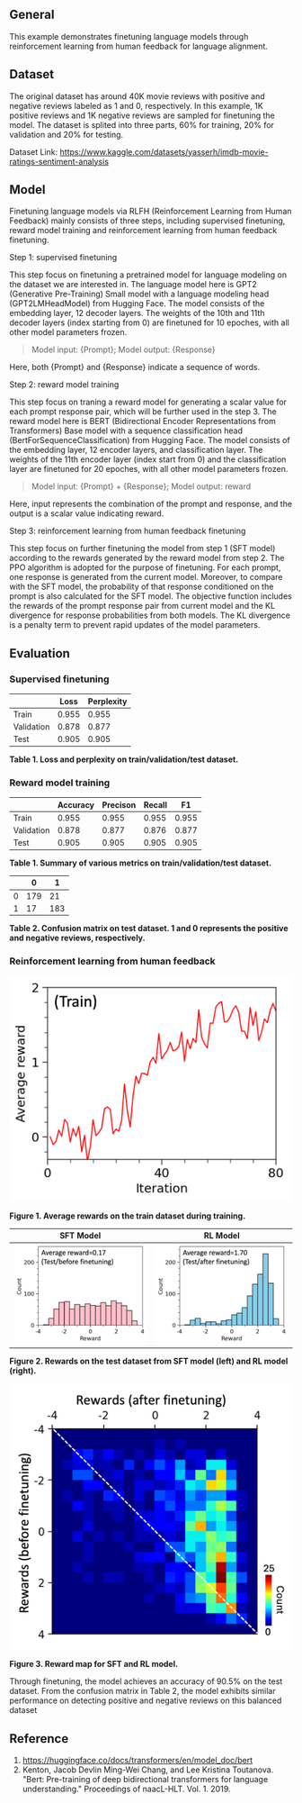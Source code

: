 ## General
This example demonstrates finetuning language models through reinforcement learning from human feedback for language alignment.

## Dataset
The original dataset has around 40K movie reviews with positive and negative reviews labeled as 1 and 0, respectively. In this example, 1K positive reviews and 1K negative reviews are sampled for finetuning the model. The dataset is splited into three parts, 60% for training, 20% for validation and 20% for testing. 

Dataset Link: https://www.kaggle.com/datasets/yasserh/imdb-movie-ratings-sentiment-analysis

## Model
Finetuning language models via RLFH (Reinforcement Learning from Human Feedback) mainly consists of three steps, including supervised finetuning, reward model training and reinforcement learning from human feedback finetuning.

Step 1: supervised finetuning <br/>

This step focus on finetuning a pretrained model for language modeling on the dataset we are interested in. The language model here is GPT2 (Generative Pre-Training) Small model with a language modeling head (GPT2LMHeadModel) from Hugging Face. The model consists of the embedding layer, 12 decoder layers. The weights of the 10th and 11th decoder layers (index starting from 0) are finetuned for 10 epoches, with all other model parameters frozen.

> Model input: {Prompt}; Model output: {Response}

Here, both {Prompt} and {Response} indicate a sequence of words.

Step 2: reward model training <br/>

This step focus on traning a reward model for generating a scalar value for each prompt response pair, which will be further used in the step 3. The reward model here is BERT (Bidirectional Encoder Representations from Transformers) Base model with a sequence classification head (BertForSequenceClassification) from Hugging Face. The model consists of the embedding layer, 12 encoder layers, and classification layer. The weights of the 11th encoder layer (index start from 0) and the classification layer are finetuned for 20 epoches, with all other model parameters frozen.

> Model input: {Prompt} + {Response}; Model output: reward

Here, input represents the combination of the prompt and response, and the output is a scalar value indicating reward.

Step 3: reinforcement learning from human feedback finetuning <br/>

This step focus on further finetuning the model from step 1 (SFT model) according to the rewards generated by the reward model from step 2. The PPO algorithm is adopted for the purpose of finetuning. For each prompt, one response is generated from the current model. Moreover, to compare with the SFT model, the probability of that response conditioned on the prompt is also calculated for the SFT model. The objective function includes the rewards of the prompt response pair from current model and the KL divergence for response probabilities from both models. The KL divergence is a penalty term to prevent rapid updates of the model parameters. 


## Evaluation

### Supervised finetuning

| | Loss | Perplexity |
| --- | --- | --- |
| Train | 0.955 | 0.955 |
| Validation | 0.878 | 0.877 |
| Test | 0.905 | 0.905 |

**Table 1. Loss and perplexity on train/validation/test dataset.**

### Reward model training

| | Accuracy | Precison | Recall | F1 | 
| --- | --- | --- | --- | --- |
| Train | 0.955 | 0.955 | 0.955 | 0.955 |
| Validation | 0.878 | 0.877 | 0.876 | 0.877 |
| Test | 0.905 | 0.905 | 0.905 | 0.905 |

**Table 1. Summary of various metrics on train/validation/test dataset.**

| | 0 | 1 |
| --- | --- | --- |
| 0 | 179 | 21 |
| 1 | 17 | 183 |

**Table 2. Confusion matrix on test dataset. 1 and 0 represents the positive and negative reviews, respectively.**

### Reinforcement learning from human feedback
 
<img src="figures/train_reward.png" width="500" />

**Figure 1. Average rewards on the train dataset during training.**

| SFT Model | RL Model |
|---|---|
| <img src="figures/test_reward_before.png" /> | <img src="figures/test_reward_after.png" /> |

**Figure 2. Rewards on the test dataset from SFT model (left) and RL model (right).**

<img src="figures/map.png" width="500"/>

**Figure 3. Reward map for SFT and RL model.**



Through finetuning, the model achieves an accuracy of 90.5% on the test dataset. From the confusion matrix in Table 2, the model exhibits similar performance on detecting positive and negative reviews on this balanced dataset

## Reference
1. https://huggingface.co/docs/transformers/en/model_doc/bert
2. Kenton, Jacob Devlin Ming-Wei Chang, and Lee Kristina Toutanova. "Bert: Pre-training of deep bidirectional transformers for language understanding." Proceedings of naacL-HLT. Vol. 1. 2019.
